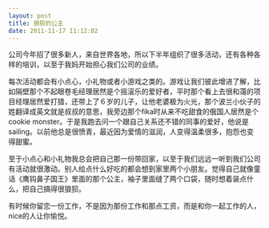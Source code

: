 ```yaml
---
layout: post
title: 狼狈的公主
date: 2011-11-17 11:12:02
---
```




公司今年招了很多新人，来自世界各地，所以下半年组织了很多活动，还有各种各样的培训，以至于我妈开始担心我们公司的业绩。

每次活动都会有小点心，小礼物或者小游戏之类的。游戏让我们彼此增进了解，比如隔壁那个不起眼卷毛经理居然是个摇滚乐的爱好者，平时那个看上去很和蔼的项目经理居然爱打猎，还带上了６岁的儿子，让他老婆极为火光，那个波兰小伙子的姓翻译成英文就是叔叔的意思，我旁边那个fika时从来不吃甜食的俄国人居然是个cookie
monster。于是我跑去问一个跟自己关系还不错的同事的爱好，他说是sailing。以前他总是很愤青，最近因为爱情的滋润，人变得温柔很多，抱怨也变得甜蜜。


至于小点心和小礼物我总会把自己那一份带回家，以至于我们远远一听到我们公司有活动就很激动。别人给点什么好吃的都会想到家里两个小朋友。觉得自己就像童话《鹰钩鼻子国王》里面的那个公主，袖子里面缝了两个口袋，随时想着装点什么，把自己搞得很狼狈。


有时候你留恋一份工作，不是因为那份工作和那点工资，而是和你一起工作的人，nice的人让你愉悦。


